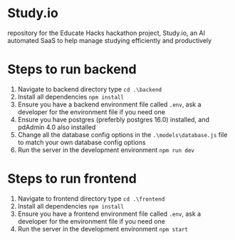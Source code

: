# Study.io
repository for the Educate Hacks hackathon project, Study.io, an AI automated SaaS to help manage studying efficiently and productively

# Steps to run backend
1. Navigate to backend directory type `cd .\backend`
2. Install all dependencies `npm install`
3. Ensure you have a backend environment file called `.env`, ask a developer for the environment file if you need one
4. Ensure you have postgres (preferbly postgres 16.0) installed, and pdAdmin 4.0 also installed
5. Change all the database config options in the `.\models\database.js` file to match your own database config options
3. Run the server in the development environment `npm run dev`

# Steps to run frontend
1. Navigate to frontend directory type `cd .\frontend`
2. Install all dependencies `npm install`
3. Ensure you have a frontend environment file called `.env`, ask a developer for the environment file if you need one
3. Run the server in the development environment `npm start`

